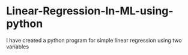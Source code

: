 # Linear-Regression-In-ML-using-python
I have created a python program for simple linear regression using two variables 
